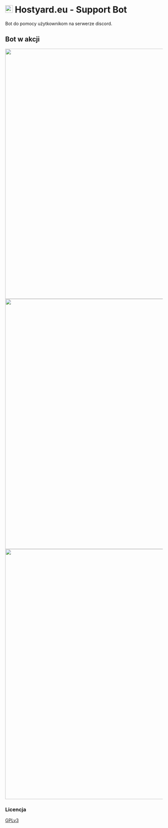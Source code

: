 # <img src="https://storage.oreq.xyz/nFQDcAK2A" width=24px> Hostyard.eu - Support Bot
Bot do pomocy użytkownikom na serwerze discord.

## Bot w akcji

<img src="https://storage.oreq.xyz/iut36TnA5" width=800px>

<img src="https://storage.oreq.xyz/EAQs6xxMp" width=800px>

<img src="https://storage.oreq.xyz/iwAyy8u_z" width=800px>

### Licencja

[GPLv3](https://github.com/hostyard/discord-support-bot/blob/main/LICENSE)


